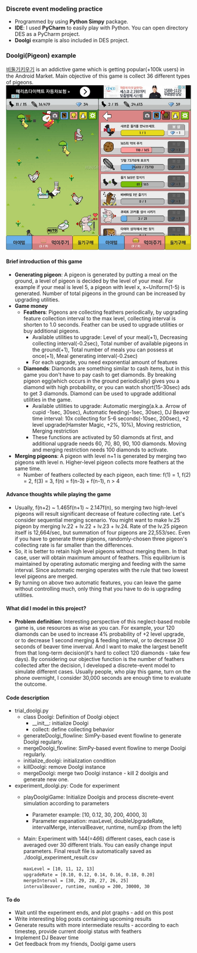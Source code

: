 ### Discrete event modeling practice
* Programmed by using __Python Simpy__ package.
* __IDE__: I used __PyCharm__ to easily play with Python. You can open directory DES as a PyCharm project.
* __Doolgi__ example is also included in DES project.

### Doolgi(Pigeon) example
[비둘기키우기](https://play.google.com/store/apps/details?id=com.Mouse_Duck.DoveGame&hl=ko) is an addictive game which is getting popular(+100k users) in the Android Market. Main objective of this game is collect 36 different types of pigeons. 
![Screenshot](./screenshot/doolgi_screenshot.jpg)

#### Brief introduction of this game
* __Generating pigeon__: A pigeon is generated by putting a meal on the ground, a level of pigeon is decided by the level of your meal. For example if your meal is level 5, a pigeon with level x, x~Uniform(1-5) is generated. Number of total pigeons in the ground can be increased by upgrading utilities.  
* __Game money__
	* __Feathers__: Pigeons are collecting feathers periodically, by upgrading feature collection interval to the max level, collecting interval is shorten to 1.0 seconds. Feather can be used to upgrade utilities or buy additional pigeons. 
		* Available utilities to upgrade: Level of your meal(+1), Decreasing collecting interval(-0.2sec), Total number of available pigeons in the ground(+1), Total number of meals you can possess at once(+1), Meal generating interval(-0.2sec)
		* For each upgrade, you need exponential amount of features
	* __Diamonds__: Diamonds are something similar to cash items, but in this game you don't have to pay cash to get diamonds. By breaking pigeon egg(which occurs in the ground periodically) gives you a diamond with high probability, or you can watch short(15-30sec) ads to get 3 diamonds. Diamond can be used to upgrade additional utilities in the game.
		* Available utilities to upgrade: Automatic merging(a.k.a. Arrow of cupid -1sec, 30sec), Automatic feeding(-1sec, 30sec), DJ Beaver time interval: 10x collecting for 5-6 seconds(-10sec, 200sec), +2 level upgrade(Hamster Magic, +2%, 10%), Moving restriction, Merging restriction
		* These functions are activated by 50 diamonds at first, and additional upgrade needs 60, 70, 80, 90, 100 diamonds. Moving and merging restriction needs 100 diamonds to activate.
* __Merging pigeons__: A pigeon with level n+1 is generated by merging two pigeons with level n. Higher-level pigeon collects more feathers at the same time. 
	* Number of feathers collected by each pigeon, each time: f(1) = 1, f(2) = 2, f(3) = 3, f(n) = f(n-3) + f(n-1), n > 4 


#### Advance thoughts while playing the game
* Usually, f(n+2) ~ 1.465f(n+1) ~ 2.147f(n), so merging two high-level pigeons will result significant decrease of feature collecting rate. Let's consider sequential merging scenario. You might want to make lv.25 pigeon by merging lv.22 + lv.22 + lv.23 + lv.24. Rate of the lv.25 pigeon itself is 12,664/sec, but summation of four pigeons are 22,553/sec. Even if you have to generate three pigeons, randomly-chosen three pigeon's collecting rate is far smaller than the differences.
* So, it is better to retain high level pigeons without merging them. In that case, user will obtain maximum amount of feathers. This equilibrium is maintained by operating automatic merging and feeding with the same interval. Since automatic merging operates with the rule that two lowest level pigeons are merged. 
* By turning on above two automatic features, you can leave the game without controlling much, only thing that you have to do is upgrading utilities.


#### What did I model in this project?
* __Problem definition__: Interesting perspective of this neglect-based mobile game is, use resources as wise as you can. For example, your 120 diamonds can be used to increase 4% probability of +2 level upgrade, or to decrease 1 second merging & feeding interval, or to decrease 20 seconds of beaver time inverval. And I want to make the largest benefit from that long-term decision(it's hard to collect 120 diamonds - take few days). By considering our objective function is the number of feathers collected after the decision, I developed a discrete-event model to simulate different cases. Usually people, who play this game, turn on the phone overnight, I consider 30,000 seconds are enough time to evaluate the outcome.

#### Code description
* trial_doolgi.py
	* class Doolgi: Definition of Doolgi object
		* \_\_init\_\_: initialize Doolgi
		* collect: define collecting behavior
	* generateDoolgi_flowline: SimPy-based event flowline to generate Doolgi regularly.
	* mergeDoolgi_flowline: SimPy-based event flowline to merge Doolgi regularly.
	* initialize_doolgi: initialization condition
	* killDoolgi: remove Doolgi instance
	* mergeDoolgi: merge two Doolgi instance - kill 2 doolgis and generate new one.
* experiment_doolgi.py: Code for experiment
	* playDoolgiGame: Initialize Doolgis and process discrete-event simulation according to parameters
		* Parameter example: [10, 0.12, 30, 200, 4000, 3]
		* Parameter expanation: maxLevel, doubleUpgradeRate, intervalMerge, intervalBeaver, runtime, numExp (from the left)
	* Main: Experiment with 144(=4*6*6) different cases, each case is averaged over 30 different trials. You can easily change input parameters. Final result file is automatically saved as ./doolgi_experiment_result.csv 
		
		```
		maxLevel = [10, 11, 12, 13]
		upgradeRate = [0.10, 0.12, 0.14, 0.16, 0.18, 0.20]
		mergeInterval = [30, 29, 28, 27, 26, 25]
		intervalBeaver, runtime, numExp = 200, 30000, 30
		```

#### To do
* Wait until the experiment ends, and plot graphs - add on this post
* Write interesting blog posts containing upcoming results
* Generate results with more intermediate results - according to each timestep, provide current doolgi status with feathers
* Implement DJ Beaver time
* Get feedback from my friends, Doolgi game users

